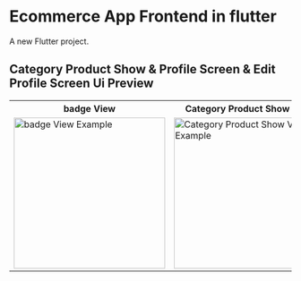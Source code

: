 # Ecommerce App Frontend in flutter

A new Flutter project.

## Category Product Show & Profile Screen & Edit Profile Screen Ui Preview


<table>
  
  
<tr>                    
 
   <th>badge View</th>
   <th>Category Product Show View</th>
   <th>Profile Screen View</th>
   <th>Edit Profile Screen View</th>
  
</tr>  
  
  
  
<tr>
  
<td>
  <img src="" alt="badge View Example" width="270"/>
</td>

<td>
  <img src="" alt="Category Product Show View Example" width="270"/>
</td>

<td>
  <img src="" alt="Profile Screen View Example" width="270"/>
</td>

<td>
  <img src="" alt="Edit Profile Screen View Example" width="270"/>
</td>

 
  
</tr>

</table>





